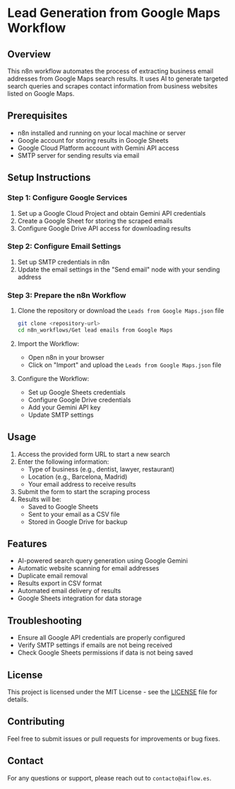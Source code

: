 # Lead Generation from Google Maps Workflow

## Overview
This n8n workflow automates the process of extracting business email addresses from Google Maps search results. It uses AI to generate targeted search queries and scrapes contact information from business websites listed on Google Maps.

## Prerequisites
- n8n installed and running on your local machine or server
- Google account for storing results in Google Sheets
- Google Cloud Platform account with Gemini API access
- SMTP server for sending results via email

## Setup Instructions

### Step 1: Configure Google Services
1. Set up a Google Cloud Project and obtain Gemini API credentials
2. Create a Google Sheet for storing the scraped emails
3. Configure Google Drive API access for downloading results

### Step 2: Configure Email Settings
1. Set up SMTP credentials in n8n
2. Update the email settings in the "Send email" node with your sending address

### Step 3: Prepare the n8n Workflow
1. Clone the repository or download the `Leads from Google Maps.json` file
   ```bash
   git clone <repository-url>
   cd n8n_workflows/Get lead emails from Google Maps
   ```

2. Import the Workflow:
   - Open n8n in your browser
   - Click on "Import" and upload the `Leads from Google Maps.json` file

3. Configure the Workflow:
   - Set up Google Sheets credentials
   - Configure Google Drive credentials
   - Add your Gemini API key
   - Update SMTP settings

## Usage
1. Access the provided form URL to start a new search
2. Enter the following information:
   - Type of business (e.g., dentist, lawyer, restaurant)
   - Location (e.g., Barcelona, Madrid)
   - Your email address to receive results
3. Submit the form to start the scraping process
4. Results will be:
   - Saved to Google Sheets
   - Sent to your email as a CSV file
   - Stored in Google Drive for backup

## Features
- AI-powered search query generation using Google Gemini
- Automatic website scanning for email addresses
- Duplicate email removal
- Results export in CSV format
- Automated email delivery of results
- Google Sheets integration for data storage

## Troubleshooting
- Ensure all Google API credentials are properly configured
- Verify SMTP settings if emails are not being received
- Check Google Sheets permissions if data is not being saved

## License
This project is licensed under the MIT License - see the [LICENSE](../LICENSE) file for details.

## Contributing
Feel free to submit issues or pull requests for improvements or bug fixes.

## Contact
For any questions or support, please reach out to `contacto@aiflow.es`.